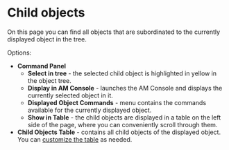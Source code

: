 # Child objects
    
On this page you can find all objects that are subordinated to the currently displayed object in the tree.
    
Options:
   
- **Command Panel**
    - **Select in tree** - the selected child object is highlighted in yellow in the object tree.
    - **Display in AM Console** - launches the AM Console and displays the currently selected object in it.
    - **Displayed Object Commands** - menu contains the commands available for the currently displayed object.
    - **Show in Table** - the child objects are displayed in a table on the left side of the page, where you can conveniently scroll through them.
- **Child Objects Table** - contains all child objects of the displayed object. You can [customize the table](../../../../alvao-asset-management/working-with-tables) as needed.
